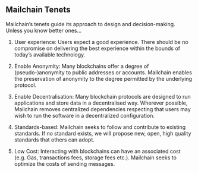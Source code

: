 ## Mailchain Tenets
Mailchain’s tenets guide its approach to design and decision-making. Unless you know better ones…

1. User experience: Users expect a good experience. There should be no compromise on delivering the best experience within the bounds of today’s available technology.

2. Enable Anonymity: Many blockchains offer a degree of (pseudo-)anonymity to public addresses or accounts. Mailchain enables the preservation of anonymity to the degree permitted by the underlying protocol.

3. Enable Decentralisation: Many blockchain protocols are designed to run applications and store data in a decentralised way. Wherever possible, Mailchain removes centralized dependencies respecting that users may wish to run the software in a decentralized configuration.

4. Standards-based: Mailchain seeks to follow and contribute to existing standards. If no standard exists, we will propose new, open, high quality standards that others can adopt.

5. Low Cost: Interacting with blockchains can have an associated cost (e.g. Gas, transactions fees, storage fees etc.). Mailchain seeks to optimize the costs of sending messages.